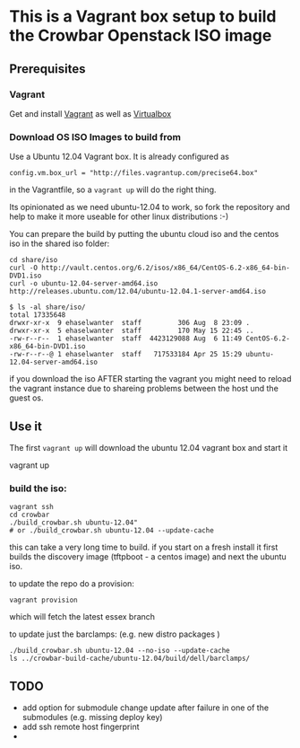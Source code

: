 # This is a Vagrant box setup to build the Crowbar Openstack ISO image #

## Prerequisites ##

### Vagrant ###

Get and install [Vagrant](http://vagrantup.com) as well as [Virtualbox](https://www.virtualbox.org)

### Download OS ISO Images to build from

Use a Ubuntu 12.04 Vagrant box. It is already configured as 

    config.vm.box_url = "http://files.vagrantup.com/precise64.box"
    
in the Vagrantfile, so a ```vagrant up``` will do the right thing. 

Its opinionated as we need ubuntu-12.04 to work, so fork the repository and help to make it more useable for other linux distributions :-) 

You can prepare the build by putting the ubuntu cloud iso and the centos iso in the shared iso folder: 
    
    cd share/iso
    curl -O http://vault.centos.org/6.2/isos/x86_64/CentOS-6.2-x86_64-bin-DVD1.iso 
    curl -o ubuntu-12.04-server-amd64.iso http://releases.ubuntu.com/12.04/ubuntu-12.04.1-server-amd64.iso

    $ ls -al share/iso/
    total 17335648
    drwxr-xr-x  9 ehaselwanter  staff         306 Aug  8 23:09 .
    drwxr-xr-x  5 ehaselwanter  staff         170 May 15 22:45 ..
    -rw-r--r--  1 ehaselwanter  staff  4423129088 Aug  6 11:49 CentOS-6.2-x86_64-bin-DVD1.iso
    -rw-r--r--@ 1 ehaselwanter  staff   717533184 Apr 25 15:29 ubuntu-12.04-server-amd64.iso

if you download the iso AFTER starting the vagrant you might need to reload the vagrant instance due to shareing problems between the host und the guest os.

## Use it ##

The first ```vagrant up``` will download the ubuntu 12.04 vagrant box and start it

  vagrant up

### build the iso: 

    vagrant ssh  
    cd crowbar 
    ./build_crowbar.sh ubuntu-12.04"  
    # or ./build_crowbar.sh ubuntu-12.04 --update-cache

this can take a very long time to build. if you start on a fresh install it first builds the discovery image (tftpboot - a centos image) and next the ubuntu iso. 

to update the repo do a provision:

```
vagrant provision
```
which will fetch the latest essex branch


to update just the barclamps: (e.g. new distro packages )

```
./build_crowbar.sh ubuntu-12.04 --no-iso --update-cache
ls ../crowbar-build-cache/ubuntu-12.04/build/dell/barclamps/
```
## TODO ##

- add option for submodule change update after failure in one of the submodules (e.g. missing deploy key)
- add ssh remote host fingerprint
- 

